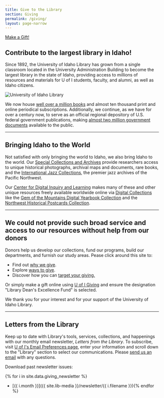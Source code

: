 ```yaml
---
title: Give to the Library
section: Giving
permalink: /giving/
layout: page-narrow
---
```


<a class="btn btn-lg btn-outline-pride-gold mb-4" href="https://www.givecampus.com/campaigns/3269/donations/new?pdesignation=LibraryDeansExcellenceFund" target="_blank" rel="noopener">Make a Gift!</a>

## Contribute to the largest library in Idaho!

Since 1892, the University of Idaho Library has grown from a single classroom located in the University Administration Building to become the largest library in the state of Idaho, providing access to millions of resources and materials for U of I students, faculty, and alumni, as well as Idaho citizens.

<img src="https://www.lib.uidaho.edu/images/libclouds.png" class="img-fluid mb-3" alt="University of Idaho Library">

We now house <a href="https://www.lib.uidaho.edu/pdf/stats.pdf">well over a million books</a> and almost ten thousand print and online periodical subscriptions. Additionally, we continue, as we have for over a century now, to serve as an official regional depository of U.S. federal government publications, making <a href="https://libguides.uidaho.edu/Documents">almost two million government documents</a> available to the public.

--------

## Bringing Idaho to the World

Not satisfied with only bringing the world to Idaho, we also bring Idaho to the world. Our <a href="{{ '/special-collections/' | relative_url }}">Special Collections and Archives</a> provide researchers access to unique historical photographs, archival maps and documents, rare books, and the <a href="http://www.ijc.uidaho.edu/">International Jazz Collections</a>, the premier jazz archives of the Pacific Northwest.

Our [Center for Digital Inquiry and Learning](https://cdil.lib.uidaho.edu/) makes many of these and other unique resources freely available worldwide online via [Digital Collections](https://www.lib.uidaho.edu/digital/) like the <a href="https://www.lib.uidaho.edu/digital/gem/">Gem of the Mountains Digital Yearbook Collection</a> and the <a href="https://www.lib.uidaho.edu/digital/postcards/">Northwest Historical Postcards Collection</a>.

--------

## We could not provide such broad service and access to our resources without help from our donors

Donors help us develop our collections, fund our programs, build our departments, and furnish our study areas. Pease click around this site to:

- Find out <a href="why.html">why we give</a>.
- Explore <a href="ways.html">ways to give</a>.
- Discover how you can <a href="endowments.html">target your giving.</a>

Or simply make a gift online using <a href="https://www.givecampus.com/campaigns/3269/donations/new?pdesignation=LibraryDeansExcellenceFund" target="_blank" rel="noopener">U of I Giving</a> and ensure the designation "Library Dean's Excellence Fund" is selected.

We thank you for your interest and for your support of the University of Idaho Library.

--------

## Letters from the Library

Keep up to date with Library's tools, services, collections, and happenings with our monthly email newsletter, *Letters from the Library*.
To subscribe, visit [U of I's Email Preferences page](https://www.uidaho.edu/news/email-preferences), enter your information and scroll down to the "Library" section to select our communications.
Please <a href="mailto:librdean@uidaho.edu?subject=Subscription%20to%20Letters">send us an email</a> with any questions.

Download past newsletter issues:

{% for i in site.data.giving_newsletter %}
- [{{ i.month }}]({{ site.lib-media }}/newsletter/{{ i.filename }}){% endfor %}
